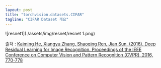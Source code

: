 ```yaml
---
layout: post
title: "torchvision.datasets.CIFAR"
tagline: "CIFAR Dataset 개요"
---
```


![resnet1](./assets/img/resnet/resnet 1.png)

출처 : [Kaiming He, Xiangyu Zhang, Shaoqing Ren, Jian Sun. (2016). Deep Residual Learning for Image Recognition. Proceedings of the IEEE Conference on Computer Vision and Pattern Recognition (CVPR), 2016, 770-778](https://arxiv.org/pdf/1512.03385.pdf)
